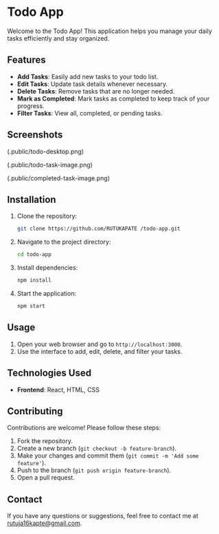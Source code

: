 # Todo App

Welcome to the Todo App! This application helps you manage your daily tasks efficiently and stay organized.

## Features

- **Add Tasks**: Easily add new tasks to your todo list.
- **Edit Tasks**: Update task details whenever necessary.
- **Delete Tasks**: Remove tasks that are no longer needed.
- **Mark as Completed**: Mark tasks as completed to keep track of your progress.
- **Filter Tasks**: View all, completed, or pending tasks.

## Screenshots

(.public/todo-desktop.png)

(.public/todo-task-image.png)

(.public/completed-task-image.png)

## Installation

1. Clone the repository:
    ```bash
    git clone https://github.com/RUTUKAPATE /todo-app.git
    ```
2. Navigate to the project directory:
    ```bash
    cd todo-app
    ```
3. Install dependencies:
    ```bash
    npm install
    ```
4. Start the application:
    ```bash
    npm start
    ```

## Usage

1. Open your web browser and go to `http://localhost:3000`.
2. Use the interface to add, edit, delete, and filter your tasks.

## Technologies Used

- **Frontend**: React, HTML, CSS

## Contributing

Contributions are welcome! Please follow these steps:

1. Fork the repository.
2. Create a new branch (`git checkout -b feature-branch`).
3. Make your changes and commit them (`git commit -m 'Add some feature'`).
4. Push to the branch (`git push origin feature-branch`).
5. Open a pull request.

## Contact

If you have any questions or suggestions, feel free to contact me at [rutuja16kapte@gmail.com](mailto:rutuja16kapate@gmail.com).
